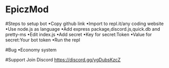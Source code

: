# EpiczMod
#Steps to setup bot
•Copy github link
•Import to repl.it/any coding website
•Use node.js as language
•Add express package,discord.js,quick.db and pretty-ms
•Edit index.js
•Add secret
•Key for secret:Token
•Value for secret:Your bot token
•Run the repl

#Bug
•Economy system

#Support
Join Discord https://discord.gg/ygDubsKzcZ
